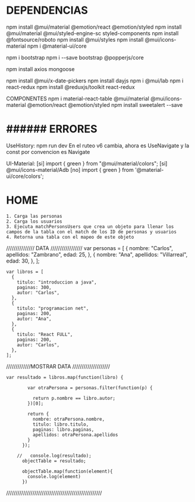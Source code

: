 # DEPENDENCIAS

npm install @mui/material @emotion/react @emotion/styled
npm install @mui/material @mui/styled-engine-sc styled-components
npm install @fontsource/roboto
npm install @mui/styles
npm install @mui/icons-material
npm i @material-ui/core

npm i bootstrap
npm i --save bootstrap @popperjs/core

npm install axios mongoose

npm install @mui/x-date-pickers
npm install dayjs
npm i @mui/lab
npm i react-redux
npm install @reduxjs/toolkit react-redux

COMPONENTES
npm i material-react-table @mui/material @mui/icons-material @emotion/react @emotion/styled
npm install sweetalert --save

# ###### ERRORES

UseHistory:
npm run dev
En el ruteo v6 cambia, ahora es UseNavigate y la const por convencion es Navigate

UI-Material:
[si] import { green } from "@mui/material/colors";
[si] @mui/icons-material/Adb
[no] import { green } from '@material-ui/core/colors';

# HOME

    1. Carga las personas
    2. Carga los usuarios
    3. Ejecuta matchPersonsUsers que crea un objeto para llenar los       campos de la tabla con el match de los ID de personas y usuarios
    4. Retorna una tabla con el mapeo de este objeto

/////////////// DATA /////////////////
var personas = [
{
nombre: "Carlos",
apellidos: "Zambrano",
edad: 25,
},
{
nombre: "Ana",
apellidos: "Villarreal",
edad: 30,
},
];

    var libros = [
      {
        titulo: "introduccion a java",
        paginas: 300,
        autor: "Carlos",
      },
      {
        titulo: "programacion net",
        paginas: 200,
        autor: "Ana",
      },
      {
        titulo: "React FULL",
        paginas: 200,
        autor: "Carlos",
      },
    ];

/////////////MOSTRAR DATA ////////////////////

    var resultado = libros.map(function(libro) {

            var otraPersona = personas.filter(function(p) {

              return p.nombre == libro.autor;
            })[0];

            return {
              nombre: otraPersona.nombre,
              titulo: libro.titulo,
              paginas: libro.paginas,
              apellidos: otraPersona.apellidos
            }
          });

        //   console.log(resultado);
          objectTable = resultado;

          objectTable.map(function(element){
            console.log(element)
          })

///////////////////////////////////////////////////
